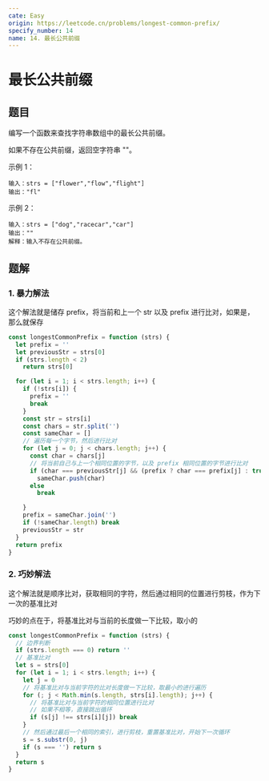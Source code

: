 ```yaml
---
cate: Easy
origin: https://leetcode.cn/problems/longest-common-prefix/
specify_number: 14
name: 14. 最长公共前缀
---
```


# 最长公共前缀

## 题目

编写一个函数来查找字符串数组中的最长公共前缀。

如果不存在公共前缀，返回空字符串 ""。

示例 1：

```
输入：strs = ["flower","flow","flight"]
输出："fl"
```

示例 2：

```
输入：strs = ["dog","racecar","car"]
输出：""
解释：输入不存在公共前缀。
```

## 题解

### 1. 暴力解法

这个解法就是储存 prefix，将当前和上一个 str 以及 prefix 进行比对，如果是，那么就保存

```js
const longestCommonPrefix = function (strs) {
  let prefix = ''
  let previousStr = strs[0]
  if (strs.length < 2)
    return strs[0]

  for (let i = 1; i < strs.length; i++) {
    if (!strs[i]) {
      prefix = ''
      break
    }
    const str = strs[i]
    const chars = str.split('')
    const sameChar = []
    // 遍历每一个字节，然后进行比对
    for (let j = 0; j < chars.length; j++) {
      const char = chars[j]
      // 将当前自己与上一个相同位置的字节，以及 prefix 相同位置的字节进行比对
      if (char === previousStr[j] && (prefix ? char === prefix[j] : true))
        sameChar.push(char)
      else
        break

    }
    prefix = sameChar.join('')
    if (!sameChar.length) break
    previousStr = str
  }
  return prefix
}
```

### 2. 巧妙解法

这个解法就是顺序比对，获取相同的字符，然后通过相同的位置进行剪枝，作为下一次的基准比对

巧妙的点在于，将基准比对与当前的长度做一下比较，取小的

```js
const longestCommonPrefix = function (strs) {
  // 边界判断
  if (strs.length === 0) return ''
  // 基准比对
  let s = strs[0]
  for (let i = 1; i < strs.length; i++) {
    let j = 0
    // 将基准比对与当前字符的比对长度做一下比较，取最小的进行遍历
    for (; j < Math.min(s.length, strs[i].length); j++) {
      // 将基准比对与当前字符的相同位置进行比对
      // 如果不相等，直接跳出循环
      if (s[j] !== strs[i][j]) break
    }
    // 然后通过最后一个相同的索引，进行剪枝，重置基准比对，开始下一次循环
    s = s.substr(0, j)
    if (s === '') return s
  }
  return s
}
```